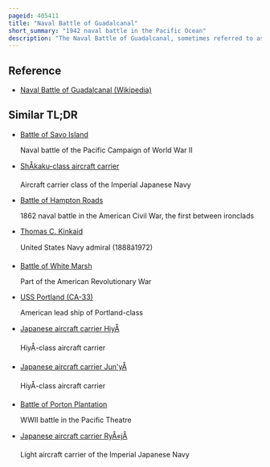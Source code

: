 ```yaml
---
pageid: 405411
title: "Naval Battle of Guadalcanal"
short_summary: "1942 naval battle in the Pacific Ocean"
description: "The Naval Battle of Guadalcanal, sometimes referred to as the Third and Fourth Battles of Savo Island, the Battle of the Solomons, The Battle of Friday the 13th, The Night of the Big Guns, or, in Japanese sources, the Third Battle of the Solomon Sea , took place from 12 to 15 November 1942 and was the decisive engagement in a series of naval battles between Allied and Imperial Japanese forces during the months-long Guadalcanal campaign in the Solomon Islands during World War II. The Action consisted of combined Air and Sea Engagements over four Days most near guadalcanal and all related to a japanese Effort to reinforce Land Forces on the Island. The only two U. S. Navy Admirals killed in Surface Contact with the War were lost in this Battle."
---
```


## Reference

- [Naval Battle of Guadalcanal (Wikipedia)](https://en.wikipedia.org/?curid=405411)

## Similar TL;DR

- [Battle of Savo Island](/tldr/en/battle-of-savo-island)

  Naval battle of the Pacific Campaign of World War II

- [ShÅkaku-class aircraft carrier](/tldr/en/shokaku-class-aircraft-carrier)

  Aircraft carrier class of the Imperial Japanese Navy

- [Battle of Hampton Roads](/tldr/en/battle-of-hampton-roads)

  1862 naval battle in the American Civil War, the first between ironclads

- [Thomas C. Kinkaid](/tldr/en/thomas-c-kinkaid)

  United States Navy admiral (1888â1972)

- [Battle of White Marsh](/tldr/en/battle-of-white-marsh)

  Part of the American Revolutionary War

- [USS Portland (CA-33)](/tldr/en/uss-portland-ca-33)

  American lead ship of Portland-class

- [Japanese aircraft carrier HiyÅ](/tldr/en/japanese-aircraft-carrier-hiyo)

  HiyÅ-class aircraft carrier

- [Japanese aircraft carrier Jun'yÅ](/tldr/en/japanese-aircraft-carrier-junyo)

  HiyÅ-class aircraft carrier

- [Battle of Porton Plantation](/tldr/en/battle-of-porton-plantation)

  WWII battle in the Pacific Theatre

- [Japanese aircraft carrier RyÅ«jÅ](/tldr/en/japanese-aircraft-carrier-ryujo)

  Light aircraft carrier of the Imperial Japanese Navy
